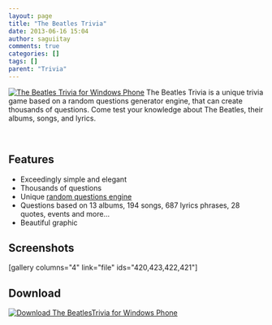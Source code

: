 ```yaml
---
layout: page
title: "The Beatles Trivia"
date: 2013-06-16 15:04
author: saguiitay
comments: true
categories: []
tags: []
parent: "Trivia"
---
```

[![The Beatles Trivia for Windows Phone]({{site.url}}/images/the-beatles-tile.png "The Beatles Trivia for Windows Phone")](http://www.windowsphone.com/s?appid=b456ee99-0606-4da5-a722-570810e82c7e) The Beatles Trivia is a unique trivia game based on a random questions generator engine, that can create thousands of questions. Come test your knowledge about The Beatles, their albums, songs, and lyrics.

 

Features
--------

-   Exceedingly simple and elegant
-   Thousands of questions
-   Unique [random questions engine](http://itaysagui.wordpress.com/windows-phone/trivia-games/ "Trivia Games")
-   Questions based on 13 albums, 194 songs, 687 lyrics phrases, 28 quotes, events and more...
-   Beautiful graphic

Screenshots
-----------

[gallery columns="4" link="file" ids="420,423,422,421"]

Download
--------

[![Download The BeatlesTrivia for Windows Phone]({{site.url}}/images/windowsphone_208x67_blu.png "Download The Beatles Trivia for Windows Phone")](http://www.windowsphone.com/s?appid=b456ee99-0606-4da5-a722-570810e82c7e)



